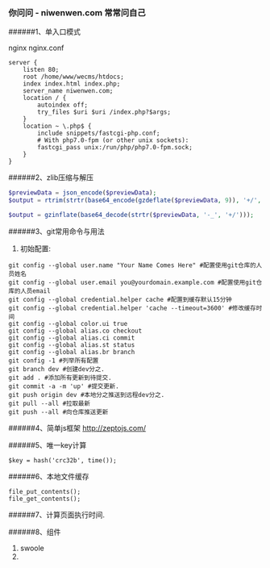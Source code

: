 ### 你问问 - niwenwen.com 常常问自己

######1、单入口模式

nginx nginx.conf
```
server {
    listen 80;
    root /home/www/wecms/htdocs;
    index index.html index.php;
    server_name niwenwen.com;
    location / {
        autoindex off;
        try_files $uri $uri /index.php?$args;
    }
    location ~ \.php$ {
        include snippets/fastcgi-php.conf;
        # With php7.0-fpm (or other unix sockets):
        fastcgi_pass unix:/run/php/php7.0-fpm.sock;
    }
}
```
######2、zlib压缩与解压

```php
$previewData = json_encode($previewData);
$output = rtrim(strtr(base64_encode(gzdeflate($previewData, 9)), '+/', '-_'), '=');

$output = gzinflate(base64_decode(strtr($previewData, '-_', '+/')));
```

######3、git常用命令与用法
1) 初始配置:

```
git config --global user.name "Your Name Comes Here" #配置使用git仓库的人员姓名
git config --global user.email you@yourdomain.example.com #配置使用git仓库的人员email
git config --global credential.helper cache #配置到缓存默认15分钟
git config --global credential.helper 'cache --timeout=3600' #修改缓存时间
git config --global color.ui true  
git config --global alias.co checkout  
git config --global alias.ci commit  
git config --global alias.st status  
git config --global alias.br branch  
git config -1 #列举所有配置
git branch dev #创建dev分之.
git add . #添加所有更新到待提交.
git commit -a -m 'up' #提交更新.
git push origin dev #本地分之推送到远程dev分之.
git pull --all #拉取最新
git push --all #向仓库推送更新
```

######4、简单js框架
http://zeptojs.com/

######5、唯一key计算

```
$key = hash('crc32b', time());
```

######6、本地文件缓存
```
file_put_contents();
file_get_contents();
```

######7、计算页面执行时间.

######8、组件

1) swoole
2) 